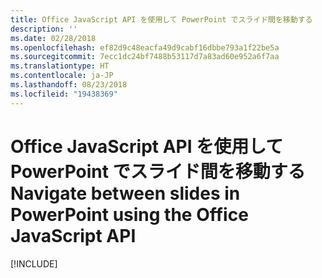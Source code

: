 ```yaml
---
title: Office JavaScript API を使用して PowerPoint でスライド間を移動する
description: ''
ms.date: 02/28/2018
ms.openlocfilehash: ef82d9c48eacfa49d9cabf16dbbe793a1f22be5a
ms.sourcegitcommit: 7ecc1dc24bf7488b53117d7a83ad60e952a6f7aa
ms.translationtype: HT
ms.contentlocale: ja-JP
ms.lasthandoff: 08/23/2018
ms.locfileid: "19438369"
---
```

# <a name="navigate-between-slides-in-powerpoint-using-the-office-javascript-api"></a><span data-ttu-id="52b8f-102">Office JavaScript API を使用して PowerPoint でスライド間を移動する</span><span class="sxs-lookup"><span data-stu-id="52b8f-102">Navigate between slides in PowerPoint using the Office JavaScript API</span></span>

[!INCLUDE[](../includes/powerpoint-tutorial-navigate-slides.md)]
